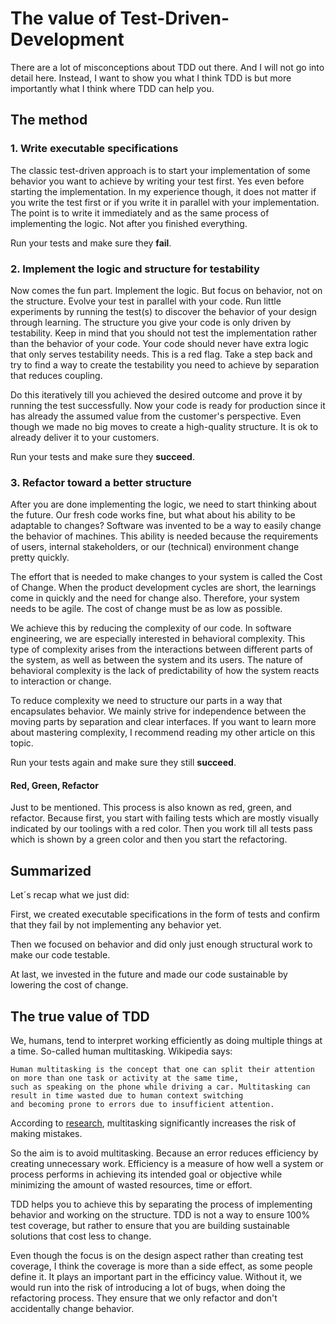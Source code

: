 # The value of Test-Driven-Development

There are a lot of misconceptions about TDD out there. And I will not go into detail here. Instead, I want to show you what I think TDD is but more importantly what I think where TDD can help you.

## The method

### 1. Write executable specifications

The classic test-driven approach is to start your implementation of some behavior you want to achieve by writing your test first. Yes even before starting the implementation. In my experience though, it does not matter if you write the test first or if you write it in parallel with your implementation. The point is to write it immediately and as the same process of implementing the logic. Not after you finished everything. 

Run your tests and make sure they **fail**.

### 2. Implement the logic and structure for testability

Now comes the fun part. Implement the logic. But focus on behavior, not on the structure. Evolve your test in parallel with your code. Run little experiments by running the test(s) to discover the behavior of your design through learning. The structure you give your code is only driven by testability. Keep in mind that you should not test the implementation rather than the behavior of your code. Your code should never have extra logic that only serves testability needs. This is a red flag. Take a step back and try to find a way to create the testability you need to achieve by separation that reduces coupling.

Do this iteratively till you achieved the desired outcome and prove it by running the test successfully. Now your code is ready for production since it has already the assumed value from the customer's perspective.
Even though we made no big moves to create a high-quality structure. It is ok to already deliver it to your customers.

Run your tests and make sure they **succeed**.

### 3. Refactor toward a better structure

After you are done implementing the logic, we need to start thinking about the future. Our fresh code works fine, but what about his ability to be adaptable to changes?
Software was invented to be a way to easily change the behavior of machines. This ability is needed because the requirements of users, internal stakeholders, or our (technical) environment change pretty quickly.

The effort that is needed to make changes to your system is called the Cost of Change. When the product development cycles are short, the learnings come in quickly and the need for change also. Therefore, your system needs to be agile. The cost of change must be as low as possible.

We achieve this by reducing the complexity of our code. In software engineering, we are especially interested in behavioral complexity.
This type of complexity arises from the interactions between different parts of the system, as well as between the system and its users. The nature of behavioral complexity is the lack of predictability of how the system reacts to interaction or change.

To reduce complexity we need to structure our parts in a way that encapsulates behavior. We mainly strive for independence between the moving parts by separation and clear interfaces. If you want to learn more about mastering complexity, I recommend reading my other article on this topic.

Run your tests again and make sure they still **succeed**.

#### Red, Green, Refactor 
Just to be mentioned. This process is also known as red, green, and refactor. Because first, you start with failing tests which are mostly visually indicated by our toolings with a red color. Then you work till all tests pass which is shown by a green color and then you start the refactoring.


## Summarized

Let´s recap what we just did:

First, we created executable specifications in the form of tests and confirm that they fail by not implementing any behavior yet.

Then we focused on behavior and did only just enough structural work to make our code testable. 

At last, we invested in the future and made our code sustainable by lowering the cost of change.

## The true value of TDD

We, humans, tend to interpret working efficiently as doing multiple things at a time. So-called human multitasking. Wikipedia says:

    Human multitasking is the concept that one can split their attention on more than one task or activity at the same time,
    such as speaking on the phone while driving a car. Multitasking can result in time wasted due to human context switching 
    and becoming prone to errors due to insufficient attention.

According to [research](https://en.wikipedia.org/wiki/Human_multitasking#Research), multitasking significantly increases the risk of making mistakes.

So the aim is to avoid multitasking. Because an error reduces efficiency by creating unnecessary work. Efficiency is a measure of how well a system or process performs in achieving its intended goal or objective while minimizing the amount of wasted resources, time or effort.

TDD helps you to achieve this by separating the process of implementing behavior and working on the structure. TDD is not a way to ensure 100% test coverage, but rather to ensure that you are building sustainable solutions that cost less to change.

Even though the focus is on the design aspect rather than creating test coverage, I think the coverage is more than a side effect, as some people define it. It plays an important part in the efficincy value. Without it, we would run into the risk of introducing a lot of bugs, when doing the refactoring process. They ensure that we only refactor and don't accidentally change behavior.

 

